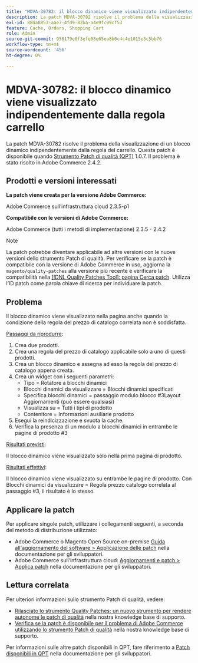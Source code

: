 ```yaml
---
title: "MDVA-30782: il blocco dinamico viene visualizzato indipendentemente dalla regola del carrello"
description: La patch MDVA-30782 risolve il problema della visualizzazione di un blocco dinamico indipendentemente dalla regola del carrello. Questa patch è disponibile quando è installato [Quality Patches Tool (QPT)](/help/announcements/adobe-commerce-announcements/magento-quality-patches-released-new-tool-to-self-serve-quality-patches.md) 1.0.7. Il problema è stato risolto in Adobe Commerce 2.4.2.
exl-id: 88da8853-aae7-4fd9-82ba-a4e9fc99cf53
feature: Cache, Orders, Shopping Cart
role: Admin
source-git-commit: 958179e0f3efe08e65ea8b0c4c4e1015e3c5bb76
workflow-type: tm+mt
source-wordcount: '456'
ht-degree: 0%

---
```


# MDVA-30782: il blocco dinamico viene visualizzato indipendentemente dalla regola carrello

La patch MDVA-30782 risolve il problema della visualizzazione di un blocco dinamico indipendentemente dalla regola del carrello. Questa patch è disponibile quando [Strumento Patch di qualità (QPT)](/help/announcements/adobe-commerce-announcements/magento-quality-patches-released-new-tool-to-self-serve-quality-patches.md) 1.0.7. Il problema è stato risolto in Adobe Commerce 2.4.2.

## Prodotti e versioni interessati

**La patch viene creata per la versione Adobe Commerce:**

Adobe Commerce sull’infrastruttura cloud 2.3.5-p1

**Compatibile con le versioni di Adobe Commerce:**

Adobe Commerce (tutti i metodi di implementazione) 2.3.5 - 2.4.2

>[!NOTE]
>
>La patch potrebbe diventare applicabile ad altre versioni con le nuove versioni dello strumento Patch di qualità. Per verificare se la patch è compatibile con la versione di Adobe Commerce in uso, aggiorna la `magento/quality-patches` alla versione più recente e verificare la compatibilità nella [[!DNL Quality Patches Tool]: pagina Cerca patch](https://devdocs.magento.com/quality-patches/tool.html#patch-grid). Utilizza l’ID patch come parola chiave di ricerca per individuare la patch.

## Problema

Il blocco dinamico viene visualizzato nella pagina anche quando la condizione della regola del prezzo di catalogo correlata non è soddisfatta.

<u>Passaggi da riprodurre</u>:

1. Crea due prodotti.
1. Crea una regola del prezzo di catalogo applicabile solo a uno di questi prodotti.
1. Crea un blocco dinamico e assegna ad esso la regola del prezzo di catalogo appena creata.
1. Crea un widget con i seguenti parametri:
   * Tipo = Rotatore a blocchi dinamici
   * Blocchi dinamici da visualizzare = Blocchi dinamici specificati
   * Specifica blocchi dinamici = passaggio modulo blocco \#3Layout Aggiornamenti (può essere qualsiasi)
   * Visualizza su = Tutti i tipi di prodotto
   * Contenitore = Informazioni ausiliarie prodotto
1. Esegui la reindicizzazione e svuota la cache.
1. Verifica la presenza di un modulo a blocchi dinamici in entrambe le pagine di prodotto \#3

<u>Risultati previsti</u>:

Il blocco dinamico viene visualizzato solo nella prima pagina di prodotto.

<u>Risultati effettivi</u>:

Il blocco dinamico viene visualizzato su entrambe le pagine di prodotto. Con Blocchi dinamici da visualizzare = Regola prezzo catalogo correlata al passaggio \#3, il risultato è lo stesso.

## Applicare la patch

Per applicare singole patch, utilizzare i collegamenti seguenti, a seconda del metodo di distribuzione utilizzato:

* Adobe Commerce o Magento Open Source on-premise [Guida all&#39;aggiornamento del software > Applicazione delle patch](https://devdocs.magento.com/guides/v2.4/comp-mgr/patching/mqp.html) nella documentazione per gli sviluppatori.
* Adobe Commerce sull’infrastruttura cloud: [Aggiornamenti e patch > Applica patch](https://devdocs.magento.com/cloud/project/project-patch.html) nella documentazione per gli sviluppatori.

## Lettura correlata

Per ulteriori informazioni sullo strumento Patch di qualità, vedere:

* [Rilasciato lo strumento Quality Patches: un nuovo strumento per rendere autonome le patch di qualità](/help/announcements/adobe-commerce-announcements/magento-quality-patches-released-new-tool-to-self-serve-quality-patches.md) nella nostra knowledge base di supporto.
* [Verifica se la patch è disponibile per il problema di Adobe Commerce utilizzando lo strumento Patch di qualità](/help/support-tools/patches-available-in-qpt-tool/check-patch-for-magento-issue-with-magento-quality-patches.md) nella nostra knowledge base di supporto.

Per informazioni sulle altre patch disponibili in QPT, fare riferimento a [Patch disponibili in QPT](https://devdocs.magento.com/quality-patches/tool.html#patch-grid) nella documentazione per gli sviluppatori.
